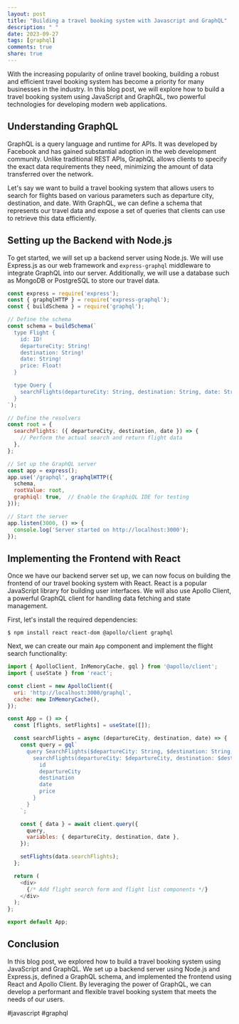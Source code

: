 ```yaml
---
layout: post
title: "Building a travel booking system with Javascript and GraphQL"
description: " "
date: 2023-09-27
tags: [graphql]
comments: true
share: true
---
```


With the increasing popularity of online travel booking, building a robust and efficient travel booking system has become a priority for many businesses in the industry. In this blog post, we will explore how to build a travel booking system using JavaScript and GraphQL, two powerful technologies for developing modern web applications.

## Understanding GraphQL

GraphQL is a query language and runtime for APIs. It was developed by Facebook and has gained substantial adoption in the web development community. Unlike traditional REST APIs, GraphQL allows clients to specify the exact data requirements they need, minimizing the amount of data transferred over the network.

Let's say we want to build a travel booking system that allows users to search for flights based on various parameters such as departure city, destination, and date. With GraphQL, we can define a schema that represents our travel data and expose a set of queries that clients can use to retrieve this data efficiently.

## Setting up the Backend with Node.js

To get started, we will set up a backend server using Node.js. We will use Express.js as our web framework and `express-graphql` middleware to integrate GraphQL into our server. Additionally, we will use a database such as MongoDB or PostgreSQL to store our travel data.

```javascript
const express = require('express');
const { graphqlHTTP } = require('express-graphql');
const { buildSchema } = require('graphql');

// Define the schema
const schema = buildSchema(`
  type Flight {
    id: ID!
    departureCity: String!
    destination: String!
    date: String!
    price: Float!
  }

  type Query {
    searchFlights(departureCity: String, destination: String, date: String): [Flight!]!
  }
`);

// Define the resolvers
const root = {
  searchFlights: ({ departureCity, destination, date }) => {
    // Perform the actual search and return flight data
  },
};

// Set up the GraphQL server
const app = express();
app.use('/graphql', graphqlHTTP({
  schema,
  rootValue: root,
  graphiql: true,  // Enable the GraphiQL IDE for testing
}));

// Start the server
app.listen(3000, () => {
  console.log('Server started on http://localhost:3000');
});
```

## Implementing the Frontend with React

Once we have our backend server set up, we can now focus on building the frontend of our travel booking system with React. React is a popular JavaScript library for building user interfaces. We will also use Apollo Client, a powerful GraphQL client for handling data fetching and state management.

First, let's install the required dependencies:

```shell
$ npm install react react-dom @apollo/client graphql
```

Next, we can create our main `App` component and implement the flight search functionality:

```javascript
import { ApolloClient, InMemoryCache, gql } from '@apollo/client';
import { useState } from 'react';

const client = new ApolloClient({
  uri: 'http://localhost:3000/graphql',
  cache: new InMemoryCache(),
});

const App = () => {
  const [flights, setFlights] = useState([]);

  const searchFlights = async (departureCity, destination, date) => {
    const query = gql`
      query SearchFlights($departureCity: String, $destination: String, $date: String) {
        searchFlights(departureCity: $departureCity, destination: $destination, date: $date) {
          id
          departureCity
          destination
          date
          price
        }
      }
    `;

    const { data } = await client.query({
      query,
      variables: { departureCity, destination, date },
    });

    setFlights(data.searchFlights);
  };

  return (
    <div>
      {/* Add flight search form and flight list components */}
    </div>
  );
};

export default App;
```

## Conclusion

In this blog post, we explored how to build a travel booking system using JavaScript and GraphQL. We set up a backend server using Node.js and Express.js, defined a GraphQL schema, and implemented the frontend using React and Apollo Client. By leveraging the power of GraphQL, we can develop a performant and flexible travel booking system that meets the needs of our users.

#javascript #graphql